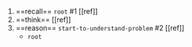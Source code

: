 1. ==recall== `root` #1 [[ref]]
2. ==think==  [[ref]]
3. ==reason== `start-to-understand-problem` #2 [[ref]]
	- `root`

